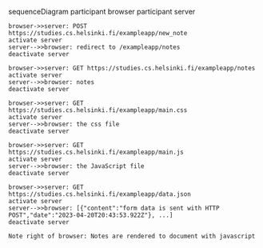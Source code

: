 sequenceDiagram
    participant browser
    participant server
    
    browser->>server: POST https://studies.cs.helsinki.fi/exampleapp/new_note
    activate server
    server-->>browser: redirect to /exampleapp/notes
    deactivate server
    
    browser->>server: GET https://studies.cs.helsinki.fi/exampleapp/notes
    activate server
    server-->>browser: notes
    deactivate server
	
    browser->>server: GET https://studies.cs.helsinki.fi/exampleapp/main.css
    activate server
    server-->>browser: the css file
    deactivate server
    
    browser->>server: GET https://studies.cs.helsinki.fi/exampleapp/main.js
    activate server
    server-->>browser: the JavaScript file
    deactivate server
        
    browser->>server: GET https://studies.cs.helsinki.fi/exampleapp/data.json
    activate server
    server-->>browser: [{"content":"form data is sent with HTTP POST","date":"2023-04-20T20:43:53.922Z"}, ...]
    deactivate server    

    Note right of browser: Notes are rendered to document with javascript